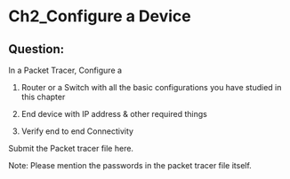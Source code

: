 # Ch2_Configure a Device
## Question:
In a Packet Tracer, Configure a

1) Router or a Switch with all the basic configurations you have studied in this chapter

2) End device with IP address & other required things

3) Verify end to end Connectivity

Submit the Packet tracer file here.

 Note: Please mention the passwords in the packet tracer file itself.